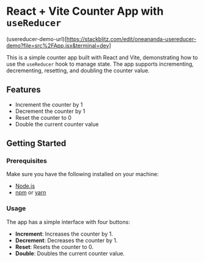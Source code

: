 #  React + Vite Counter App with `useReducer` 

(usereducer-demo-url)[https://stackblitz.com/edit/oneananda-usereducer-demo?file=src%2FApp.jsx&terminal=dev]

This is a simple counter app built with React and Vite, demonstrating how to use the `useReducer` hook to manage state. The app supports incrementing, decrementing, resetting, and doubling the counter value.

## Features

- Increment the counter by 1
- Decrement the counter by 1
- Reset the counter to 0
- Double the current counter value

## Getting Started

### Prerequisites

Make sure you have the following installed on your machine:

- [Node.js](https://nodejs.org/en/)
- [npm](https://www.npmjs.com/) or [yarn](https://yarnpkg.com/)

### Usage

The app has a simple interface with four buttons:
- **Increment**: Increases the counter by 1.
- **Decrement**: Decreases the counter by 1.
- **Reset**: Resets the counter to 0.
- **Double**: Doubles the current counter value.

